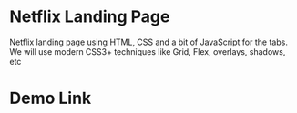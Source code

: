 # Netflix Landing Page
Netflix landing page using HTML, CSS and a bit of JavaScript for the tabs. We will use modern CSS3+ techniques like Grid, Flex, overlays, shadows, etc

# Demo Link
